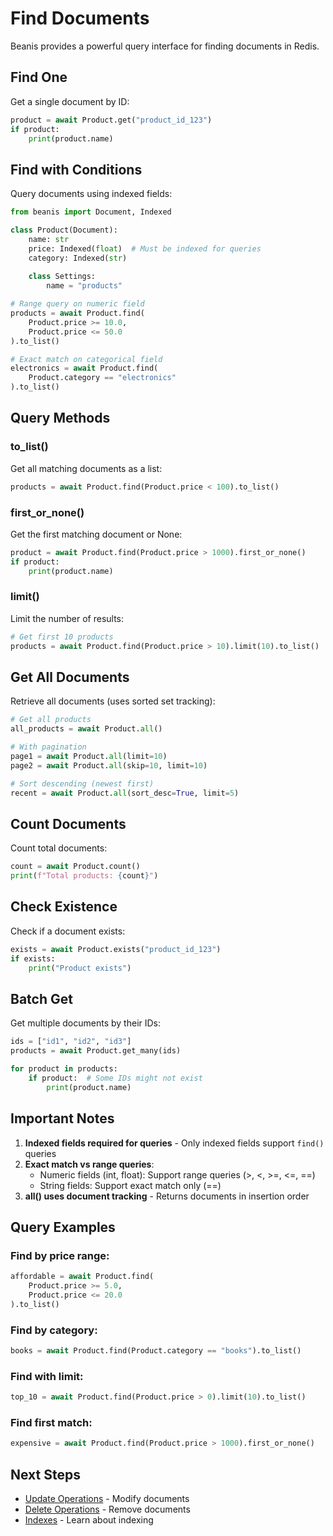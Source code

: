 # Find Documents

Beanis provides a powerful query interface for finding documents in Redis.

## Find One

Get a single document by ID:

```python
product = await Product.get("product_id_123")
if product:
    print(product.name)
```

## Find with Conditions

Query documents using indexed fields:

```python
from beanis import Document, Indexed

class Product(Document):
    name: str
    price: Indexed(float)  # Must be indexed for queries
    category: Indexed(str)
    
    class Settings:
        name = "products"

# Range query on numeric field
products = await Product.find(
    Product.price >= 10.0,
    Product.price <= 50.0
).to_list()

# Exact match on categorical field  
electronics = await Product.find(
    Product.category == "electronics"
).to_list()
```

## Query Methods

### to_list()

Get all matching documents as a list:

```python
products = await Product.find(Product.price < 100).to_list()
```

### first_or_none()

Get the first matching document or None:

```python
product = await Product.find(Product.price > 1000).first_or_none()
if product:
    print(product.name)
```

### limit()

Limit the number of results:

```python
# Get first 10 products
products = await Product.find(Product.price > 10).limit(10).to_list()
```

## Get All Documents

Retrieve all documents (uses sorted set tracking):

```python
# Get all products
all_products = await Product.all()

# With pagination
page1 = await Product.all(limit=10)
page2 = await Product.all(skip=10, limit=10)

# Sort descending (newest first)
recent = await Product.all(sort_desc=True, limit=5)
```

## Count Documents

Count total documents:

```python
count = await Product.count()
print(f"Total products: {count}")
```

## Check Existence

Check if a document exists:

```python
exists = await Product.exists("product_id_123")
if exists:
    print("Product exists")
```

## Batch Get

Get multiple documents by their IDs:

```python
ids = ["id1", "id2", "id3"]
products = await Product.get_many(ids)

for product in products:
    if product:  # Some IDs might not exist
        print(product.name)
```

## Important Notes

1. **Indexed fields required for queries** - Only indexed fields support `find()` queries
2. **Exact match vs range queries**:
   - Numeric fields (int, float): Support range queries (>, <, >=, <=, ==)
   - String fields: Support exact match only (==)
3. **all() uses document tracking** - Returns documents in insertion order

## Query Examples

### Find by price range:
```python
affordable = await Product.find(
    Product.price >= 5.0,
    Product.price <= 20.0
).to_list()
```

### Find by category:
```python
books = await Product.find(Product.category == "books").to_list()
```

### Find with limit:
```python
top_10 = await Product.find(Product.price > 0).limit(10).to_list()
```

### Find first match:
```python
expensive = await Product.find(Product.price > 1000).first_or_none()
```

## Next Steps

- [Update Operations](update.md) - Modify documents
- [Delete Operations](delete.md) - Remove documents
- [Indexes](indexes.md) - Learn about indexing
